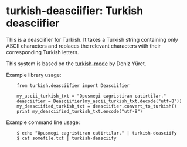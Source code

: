 # turkish-deasciifier: Turkish deasciifier

This is a deasciifier for Turkish. It takes a Turkish string containing only
ASCII characters and replaces the relevant characters with their corresponding
Turkish letters.

This system is based on the [turkish-mode](http://github.com/emres/turkish-mode)
by Deniz Yüret.

Example library usage:

		from turkish.deasciifier import Deasciifier

		my_ascii_turkish_txt = "Opusmegi cagristiran catirtilar."
		deasciifier = Deasciifier(my_ascii_turkish_txt.decode("utf-8"))
		my_deasciified_turkish_txt = deasciifier.convert_to_turkish()
		print my_deasciified_turkish_txt.encode("utf-8")

Example command line usage:

		$ echo "Opusmegi cagristiran catirtilar." | turkish-deasciify
		$ cat somefile.txt | turkish-deasciify
